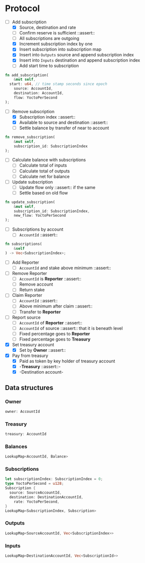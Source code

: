 # Protocol
- [ ] Add subscription
	- [x] Source, destination and rate
	- [ ] Confirm reserve is sufficient ::assert::
	- [ ] All subscriptions are outgoing
	- [x] Increment subscription index by one
	- [x] Insert subscription into subscription map
	- [x] Insert into `Outputs` source and append subscription index
	- [x] Insert into `Inputs` destination and append subscription index
	- [ ] Add start time to subscription
	
```rust
fn add_subscription(
	&mut self,
  start: u64, // time stamp seconds since epoch
	source: AccountId, 
	destination: AccountId, 
	flow: YoctoPerSecond
);
```

- [ ] Remove subscription
	- [x] Subscription index ::assert::
	- [x] Available to source and destination ::assert:: 
	- [ ] Settle balance by transfer of near to account

```rust
fn remove_subscription(
	&mut self, 
	subscription_id: SubscriptionIndex
);
```

- [ ] Calculate balance with subscriptions
	- [ ] Calculate total of inputs
	- [ ] Calculate total of outputs
	- [ ] Calculate net for balance
- [ ] Update subscription
	- [ ] Update flow only ::assert:: if the same
	- [ ] Settle based on old flow

```rust
fn update_subscription(
	&mut self, 
	subscription_id: SubscriptionIndex,
	new_flow: YoctoPerSecond
);
```

- [ ] Subscriptions by account
	- [ ] `AccountId` ::assert::

```rust
fn subscriptions(
	&self
) -> Vec<SubscriptionIndex>;
```

- [ ] Add Reporter
	- [ ] `AccountId` and stake above minimum ::assert::
- [ ] Remove Reporter
	- [ ] `AccountId` is **Reporter** ::assert::
	- [ ] Remove account 
	- [ ] Return stake
- [ ] Claim Reporter
	- [ ] `AccountId` ::assert::
	- [ ] Above minimum after claim ::assert::
	- [ ] Transfer to **Reporter**
- [ ] Report source
	- [ ] `AccountId` of **Reporter** ::assert::
	- [ ] `AccountId` of source ::assert:: that it is beneath level
	- [ ] Fixed percentage goes to **Reporter**
	- [ ] Fixed percentage goes to **Treasury**
- [x] Set treasury account
	- [x] Set by **Owner** ::assert::
- [x] Pay from treasury
	- [x] Paid as token by key holder of treasury account
	- [x] -**Treasury** ::assert::-
	- [x] -Destination account-
	
## Data structures
### Owner
```rust
owner: AccountId
```

### Treasury
```rust
treasury: AccountId
```

### Balances
```rust
LookupMap<AccountId, Balance>
```

### Subscriptions
```rust
let subscriptionIndex: SubscriptionIndex = 0;
type YoctoPerSecond = u128;
Subscription {
  source: SourceAccountId,
  destination: DestinationAccountId,
	rate: YoctoPerSecond,
}
LookupMap<SubscriptionIndex, Subscription> 
```

### Outputs
```rust
LookupMap<SourceAccountId, Vec<SubscriptionIndex>>
```

### Inputs
```rust
LookupMap<DestinationAccountId, Vec<SubscriptionId>>
```
